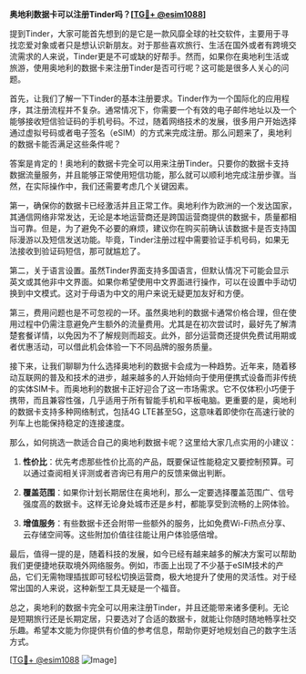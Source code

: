 **奥地利数据卡可以注册Tinder吗？[[TG💪+ @esim1088](https://t.me/s/esim1088)]**

提到Tinder，大家可能首先想到的是它是一款风靡全球的社交软件，主要用于寻找恋爱对象或者只是想认识新朋友。对于那些喜欢旅行、生活在国外或者有跨境交流需求的人来说，Tinder更是不可或缺的好帮手。然而，如果你在奥地利生活或旅游，使用奥地利的数据卡来注册Tinder是否可行呢？这可能是很多人关心的问题。

首先，让我们了解一下Tinder的基本注册要求。Tinder作为一个国际化的应用程序，其注册流程并不复杂。通常情况下，你需要一个有效的电子邮件地址以及一个能够接收短信验证码的手机号码。不过，随着网络技术的发展，很多用户开始选择通过虚拟号码或者电子签名（eSIM）的方式来完成注册。那么问题来了，奥地利的数据卡能否满足这些条件呢？

答案是肯定的！奥地利的数据卡完全可以用来注册Tinder。只要你的数据卡支持数据流量服务，并且能够正常使用短信功能，那么就可以顺利地完成注册步骤。当然，在实际操作中，我们还需要考虑几个关键因素。

第一，确保你的数据卡已经激活并且正常工作。奥地利作为欧洲的一个发达国家，其通信网络非常发达，无论是本地运营商还是跨国运营商提供的数据卡，质量都相当可靠。但是，为了避免不必要的麻烦，建议你在购买前确认该数据卡是否支持国际漫游以及短信发送功能。毕竟，Tinder注册过程中需要验证手机号码，如果无法接收到验证码短信，那可就尴尬了。

第二，关于语言设置。虽然Tinder界面支持多国语言，但默认情况下可能会显示英文或其他非中文界面。如果你希望使用中文界面进行操作，可以在设置中手动切换到中文模式。这对于母语为中文的用户来说无疑更加友好和方便。

第三，费用问题也是不可忽视的一环。虽然奥地利的数据卡通常价格合理，但在使用过程中仍需注意避免产生额外的流量费用。尤其是在初次尝试时，最好先了解清楚套餐详情，以免因为不了解规则而超支。此外，部分运营商还提供免费试用期或者优惠活动，可以借此机会体验一下不同品牌的服务质量。

接下来，让我们聊聊为什么选择奥地利的数据卡会成为一种趋势。近年来，随着移动互联网的普及和技术的进步，越来越多的人开始倾向于使用便携式设备而非传统的实体SIM卡。而奥地利的数据卡正好迎合了这一市场需求。它不仅体积小巧便于携带，而且兼容性强，几乎适用于所有智能手机和平板电脑。更重要的是，奥地利的数据卡支持多种网络制式，包括4G LTE甚至5G，这意味着即使你在高速行驶的列车上也能保持稳定的连接速度。

那么，如何挑选一款适合自己的奥地利数据卡呢？这里给大家几点实用的小建议：

1. **性价比**：优先考虑那些性价比高的产品，既要保证性能稳定又要控制预算。可以通过查阅相关评测或者咨询已有用户的反馈来做出判断。
   
2. **覆盖范围**：如果你计划长期居住在奥地利，那么一定要选择覆盖范围广、信号强度高的数据卡。这样无论身处城市还是乡村，都能享受到流畅的上网体验。
   
3. **增值服务**：有些数据卡还会附带一些额外的服务，比如免费Wi-Fi热点分享、云存储空间等。这些附加价值往往能让用户体验感倍增。

最后，值得一提的是，随着科技的发展，如今已经有越来越多的解决方案可以帮助我们更便捷地获取境外网络服务。例如，市面上出现了不少基于eSIM技术的产品，它们无需物理插拔即可轻松切换运营商，极大地提升了使用的灵活性。对于经常出国的人来说，这种新型工具无疑是一个福音。

总之，奥地利的数据卡完全可以用来注册Tinder，并且还能带来诸多便利。无论是短期旅行还是长期定居，只要选对了合适的数据卡，就能让你随时随地畅享社交乐趣。希望本文能为你提供有价值的参考信息，帮助你更好地规划自己的数字生活方式。

[[TG💪+ @esim1088](https://t.me/s/esim1088) ![Image](https://i.postimg.cc/4NQfJmqS/Snipaste-2025-05-13-00-14-12.png)]